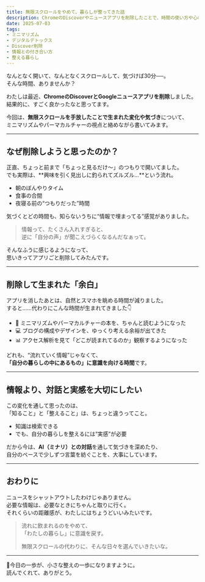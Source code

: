 ```yaml
---
title: 無限スクロールをやめて、暮らしが整ってきた話
description: ChromeのDiscoverやニュースアプリを削除したことで、時間の使い方や心のゆとりに変化が生まれた。ミニマリズムの視点から感じた気づきを綴ります。
date: 2025-07-03
tags: 
- ミニマリズム
- デジタルデトックス
- Discover削除
- 情報との付き合い方
- 整える暮らし
---
```


なんとなく開いて、なんとなくスクロールして、気づけば30分──。  
そんな時間、ありませんか？

わたしは最近、**ChromeのDiscoverとGoogleニュースアプリを削除**しました。  
結果的に、すごく良かったなと思ってます。

今回は、**無限スクロールを手放したことで生まれた変化や気づき**について、  
ミニマリズムやパーマカルチャーの視点と絡めながら書いてみます。

---

## なぜ削除しようと思ったのか？

正直、ちょっと前まで「ちょっと見るだけ〜」のつもりで開いてました。  
でも実際は、**興味を引く見出しに釣られてズルズル…**という流れ。

- 朝のぼんやりタイム
- 食事の合間
- 夜寝る前の“つもりだった”時間

気づくとどの時間も、知らないうちに“情報で埋まってる”感覚がありました。

> 情報って、たくさん入れすぎると、  
> 逆に「自分の声」が聞こえづらくなるんだなぁって。

そんなふうに感じるようになって、  
思いきってアプリごと削除してみたんです。

---

## 削除して生まれた「余白」

アプリを消したあとは、自然とスマホを眺める時間が減りました。  
すると……代わりにこんな時間が生まれてきました👇

- 📘 ミニマリズムやパーマカルチャーの本を、ちゃんと読むようになった  
- 💻 ブログの構成やデザインを、ゆっくり考える余裕が出てきた  
- 📊 アクセス解析を見て「どこが読まれてるのか」観察するようになった

どれも、“流れていく情報”じゃなくて、  
**「自分の暮らしの中にあるもの」に意識を向ける時間**です。

---

## 情報より、対話と実感を大切にしたい

この変化を通して思ったのは、  
「知ること」と「整えること」は、ちょっと違うってこと。

- 知識は検索できる  
- でも、自分の暮らしを整えるには“実感”が必要

だから今は、**AI（ミナリ）との対話**を通して気づきを深めたり、  
自分のペースで少しずつ言葉を紡ぐことを、大事にしています。

---

## おわりに

ニュースをシャットアウトしたわけじゃありません。  
必要な情報は、必要なときにちゃんと取りに行く。  
それくらいの距離感が、わたしにはちょうどいいみたいです。

> 流れに飲まれるのをやめて、  
> 「わたしの暮らし」に意識を戻す。  
>  
> 無限スクロールの代わりに、そんな日々を選んでいきたいな。

---

🌱今日の一歩が、小さな整えの一歩になりますように。  
読んでくれて、ありがとう。
